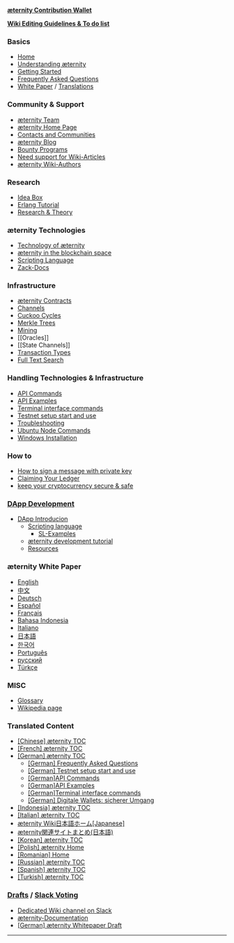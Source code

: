 [**æternity Contribution Wallet**](https://wallet.aeternity.com)

[**Wiki Editing Guidelines & To do list**][todo]

### Basics
- [Home](https://github.com/aeternity/wiki/wiki)
- [Understanding æternity][understandAE]
- [Getting Started][started]
- [Frequently Asked Questions][faq]
- [White Paper](Whitepaper_English) / [Translations](æternity-Whitepaper)

### Community & Support
- [æternity Team][team]
- [æternity Home Page](http://www.aeternity.com/)
- [Contacts and Communities](Contacts-and-Communities)
- [æternity Blog](https://blog.aeternity.com)
- [Bounty Programs][bounty]
- [Need support for Wiki-Articles](Need-support-for-Wiki-Articles)
- [æternity Wiki-Authors](æternity-wiki-authors)

### Research
- [Idea Box][ideabox]
- [Erlang Tutorial](https://www.tutorialspoint.com/erlang/)
- [Research & Theory][research]

### æternity Technologies
- [Technology of æternity][tech]
- [æternity in the blockchain space](æternity-in-the-blockchain-space)
- [Scripting Language](https://github.com/BumblebeeBat/chalang/tree/master/docs)
- [Zack-Docs](https://github.com/aeternity/testnet/tree/master/docs)


### Infrastructure
- [æternity Contracts][contracts]
- [Channels](Channels)
- [Cuckoo Cycles](Cuckoo-Cycles)
- [Merkle Trees](Merkle-Trees)
- [Mining][mining]
- [[Oracles]]
- [[State Channels]]
- [Transaction Types](Transaction-Types)
- [Full Text Search](https://github.com/aeternity/wiki/search?o=desc&type=Wikis)

### Handling Technologies & Infrastructure
- [API Commands](API-Commands)
- [API Examples](Api-Examples)
- [Terminal interface commands](Terminal-interface-commands)
- [Testnet setup start and use](testnet-setup-start-and-use)
- [Troubleshooting][troubleshooting]
- [Ubuntu Node Commands](Ubuntu-Node-Commands)
- [Windows Installation][wininstall]

### How to
- [How to sign a message with private key][privatekeymessage]
- [Claiming Your Ledger][ledgerclaim]
- [keep your cryptocurrency secure & safe](keep-cryptocurrency-wallet-secure-&-safe)


### [DApp Development](æternity-DApp-Development)
- [DApp Introducion](æternity-DApp-Introducion)
   - [Scripting language](æternity-Scripting-Language)
     - [SL-Examples](æternity-Scripting-Language-Examples)
   - [æternity development tutorial](æternity-development-tutorial)
   - [Resources](æternity-DApp-Developer-Resources)

### æternity White Paper
- [English][WP_engl]
- [中文](Whitepaper_Chinese)
- [Deutsch](Whitepaper_Deutsch)
- [Español](Whitepaper_Español)
- [Français](Whitepaper_French)
- [Bahasa Indonesia](Whitepaper_Indonesia)
- [Italiano](Whitepaper_Italian)
- [日本語](Whitepaper_Japanese)
- [한국어][WP_kr]
- [Português](Whitepaper-Português)
- [русский](Whitepaper_Russian)
- [Türkçe](Whitepaper_Turkish)

### MISC
- [Glossary](Glossary)
- [Wikipedia page](https://en.wikipedia.org/wiki/AEternity)

### Translated Content
- [[Chinese] æternity TOC]([Chinese]-æternity-TOC)
- [[French] æternity TOC]([French]-æternity-TOC)
- [[German] æternity TOC]([German]-æternity-TOC)
   - [[German] Frequently Asked Questions]([German]-Frequently-Asked-Questions)
   - [[German] Testnet setup start and use]([German]-Testnet-setup-start-and-use)
   - [[German]API Commands]([German]API-Commands)
   - [[German]API Examples]([German]Api-Examples)
   - [[German]Terminal interface commands]([German]Terminal-interface-commands)
   - [[German] Digitale Wallets: sicherer Umgang]([German]-Digitale-Wallets-sicherer-Umgang-und-Aufbewahrung)
- [[Indonesia] æternity TOC]([Indonesia]-æternity-TOC)
- [[Italian] æternity TOC]([Italian]-æternity-TOC)
- [æternity Wiki日本語ホーム[Japanese]](æternity-Wiki%E6%97%A5%E6%9C%AC%E8%AA%9E%E3%83%9B%E3%83%BC%E3%83%A0[Japanese])
- [æternity関連サイトまとめ(日本語)](æternity%E9%96%A2%E9%80%A3%E3%82%B5%E3%82%A4%E3%83%88%E3%81%BE%E3%81%A8%E3%82%81(%E6%97%A5%E6%9C%AC%E8%AA%9E))
- [[Korean] æternity TOC]([Korean]-æternity-TOC)
- [[Polish] æternity Home]([Polish]-æternity-Home)
- [[Romanian] Home]([Romanian]-Home)
- [[Russian] æternity TOC]([Russian]-æternity-TOC)
- [[Spanish] æternity TOC]([Spanish]-æternity-TOC)
- [[Turkish] æternity TOC]([Turkish]-æternity-TOC)

### [Drafts][drafts] / [Slack Voting](https://aeternity.slack.com/archives/C59BALQCE/p1495699809433243)
- [Dedicated Wiki channel on Slack](https://pacific-beach-20900.herokuapp.com/)
- [æternity-Documentation][doc]
- [[German] æternity Whitepaper Draft]([German]-æternity-Whitepaper-Draft)
***
[drafts]: æternity-wiki-draft-documents
[todo]: Wiki-Guidelines-&-To-Do's
[understandAE]: Understanding-æternity
[faq]: Frequently-Asked-Questions
[tech]: æternity-Technology
[research]: Research-and-Theory
[doc]: æternity-Documentation
[contracts]: æternity-Contracts
[team]: æternity-Team
[bounty]: Bounty
[ledgerclaim]: Claiming-Your-Ledger
[started]: Getting-Started
[contact]: Contacts-and-Groups
[privatekeymessage]: How-to-sign-a-message-with-a-private-key%3F
[ideabox]: Idea-Box
[wininstall]: Installing-on-Windows-(work-in-progress,-help-wanted)
[mining]: Mining
[troubleshooting]: Troubleshooting
[WP_engl]: Whitepaper_English
[WP_kr]: Whitepaper_korean-(%ED%95%9C%EA%B5%AD%EC%96%B4)